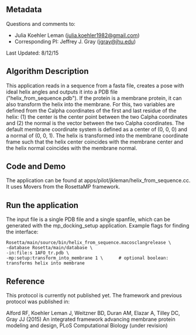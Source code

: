 ## Metadata

Questions and comments to:

- Julia Koehler Leman (julia.koehler1982@gmail.com)
- Corresponding PI: Jeffrey J. Gray (jgray@jhu.edu)

Last Updated: 8/12/15

## Algorithm Description

This application reads in a sequence from a fasta file, creates a pose with ideal helix angles and outputs it into a PDB file ("helix_from_sequence.pdb"). If the protein is a membrane protein, it can also transform the helix into the membrane. For this, two variables are defined from the Calpha coordinates of the first and last residue of the helix: (1) the center is the center point between the two Calpha coordinates and (2) the normal is the vector between the two Calpha coordinates. The default membrane coordinate system is defined as a center of (0, 0, 0) and a normal of (0, 0, 1). The helix is transformed into the membrane coordinate frame such that the helix center coincides with the membrane center and the helix normal coincides with the membrane normal.

## Code and Demo
The application can be found at apps/pilot/jkleman/helix_from_sequence.cc. It uses Movers from the RosettaMP framework. 

## Run the application
The input file is a single PDB file and a single spanfile, which can be generated with the mp_docking_setup application. Example flags for finding the interface:

```
Rosetta/main/source/bin/helix_from_sequence.macosclangrelease \
-database Rosetta/main/database \
-in:file:s 1AFO_tr.pdb \
-mp:setup:transform_into_membrane 1 \      # optional boolean: transforms helix into membrane
```

## Reference
This protocol is currently not published yet. The framework and previous protocol was published in:

Alford RF, Koehler Leman J, Weitzner BD, Duran AM, Elazar A, Tilley DC, Gray JJ (2015) An integrated framework advancing membrane protein modeling and design, PLoS Computational Biology (under revision)